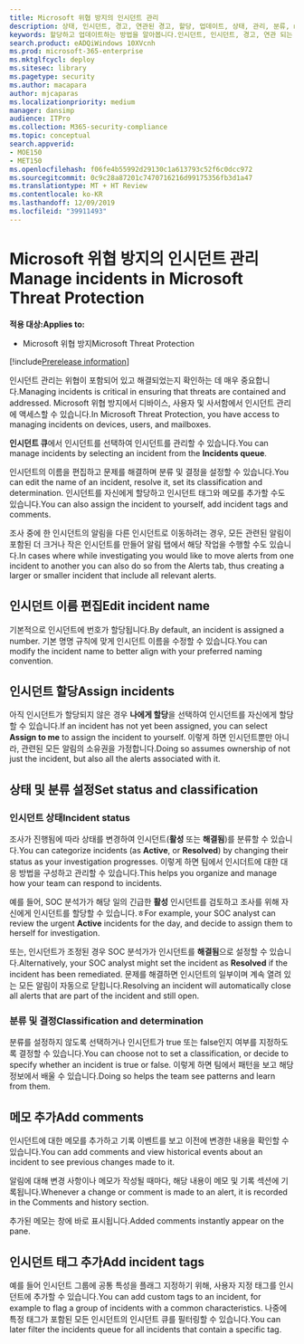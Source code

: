 ```yaml
---
title: Microsoft 위협 방지의 인시던트 관리
description: 상태, 인시던트, 경고, 연관된 경고, 할당, 업데이트, 상태, 관리, 분류, microsoft, 365, m365를
keywords: 할당하고 업데이트하는 방법을 알아봅니다.인시던트, 인시던트, 경고, 연관 되는 경고, 할당, 업데이트, 상태, 관리, 분류, microsoft, 365, m365
search.product: eADQiWindows 10XVcnh
ms.prod: microsoft-365-enterprise
ms.mktglfcycl: deploy
ms.sitesec: library
ms.pagetype: security
ms.author: macapara
author: mjcaparas
ms.localizationpriority: medium
manager: dansimp
audience: ITPro
ms.collection: M365-security-compliance
ms.topic: conceptual
search.appverid:
- MOE150
- MET150
ms.openlocfilehash: f06fe4b55992d29130c1a613793c52f6c0dcc972
ms.sourcegitcommit: 0c9c28a87201c7470716216d99175356fb3d1a47
ms.translationtype: MT + HT Review
ms.contentlocale: ko-KR
ms.lasthandoff: 12/09/2019
ms.locfileid: "39911493"
---
```

# <a name="manage-incidents-in-microsoft-threat-protection"></a><span data-ttu-id="4417b-104">Microsoft 위협 방지의 인시던트 관리</span><span class="sxs-lookup"><span data-stu-id="4417b-104">Manage incidents in Microsoft Threat Protection</span></span>

<span data-ttu-id="4417b-105">**적용 대상:**</span><span class="sxs-lookup"><span data-stu-id="4417b-105">**Applies to:**</span></span>
- <span data-ttu-id="4417b-106">Microsoft 위협 방지</span><span class="sxs-lookup"><span data-stu-id="4417b-106">Microsoft Threat Protection</span></span>

[!include[Prerelease information](prerelease.md)]

<span data-ttu-id="4417b-107">인시던트 관리는 위협이 포함되어 있고 해결되었는지 확인하는 데 매우 중요합니다.</span><span class="sxs-lookup"><span data-stu-id="4417b-107">Managing incidents is critical in ensuring that threats are contained and addressed.</span></span> <span data-ttu-id="4417b-108">Microsoft 위협 방지에서 디바이스, 사용자 및 사서함에서 인시던트 관리에 액세스할 수 있습니다.</span><span class="sxs-lookup"><span data-stu-id="4417b-108">In Microsoft Threat Protection, you have access to managing incidents on devices, users, and mailboxes.</span></span> 


<span data-ttu-id="4417b-109">**인시던트 큐**에서 인시던트를 선택하여 인시던트를 관리할 수 있습니다.</span><span class="sxs-lookup"><span data-stu-id="4417b-109">You can manage incidents by selecting an incident from the **Incidents queue**.</span></span> 

<span data-ttu-id="4417b-110">인시던트의 이름을 편집하고 문제를 해결하며 분류 및 결정을 설정할 수 있습니다.</span><span class="sxs-lookup"><span data-stu-id="4417b-110">You can edit the name of an incident, resolve it, set its classification and determination.</span></span> <span data-ttu-id="4417b-111">인시던트를 자신에게 할당하고 인시던트 태그와 메모를 추가할 수도 있습니다.</span><span class="sxs-lookup"><span data-stu-id="4417b-111">You can also assign the incident to yourself, add incident tags and comments.</span></span>

<span data-ttu-id="4417b-112">조사 중에 한 인시던트의 알림을 다른 인시던트로 이동하려는 경우, 모든 관련된 알림이 포함된 더 크거나 작은 인시던트를 만들어 알림 탭에서 해당 작업을 수행할 수도 있습니다.</span><span class="sxs-lookup"><span data-stu-id="4417b-112">In cases where while investigating you would like to move alerts from one incident to another you can also do so from the Alerts tab, thus creating a larger or smaller incident that include all relevant alerts.</span></span>

## <a name="edit-incident-name"></a><span data-ttu-id="4417b-113">인시던트 이름 편집</span><span class="sxs-lookup"><span data-stu-id="4417b-113">Edit incident name</span></span>
<span data-ttu-id="4417b-114">기본적으로 인시던트에 번호가 할당됩니다.</span><span class="sxs-lookup"><span data-stu-id="4417b-114">By default, an incident is assigned a number.</span></span> <span data-ttu-id="4417b-115">기본 명명 규칙에 맞게 인시던트 이름을 수정할 수 있습니다.</span><span class="sxs-lookup"><span data-stu-id="4417b-115">You can modify the incident name to better align with your preferred naming convention.</span></span>
 
## <a name="assign-incidents"></a><span data-ttu-id="4417b-116">인시던트 할당</span><span class="sxs-lookup"><span data-stu-id="4417b-116">Assign incidents</span></span>
<span data-ttu-id="4417b-117">아직 인시던트가 할당되지 않은 경우 **나에게 할당**을 선택하여 인시던트를 자신에게 할당할 수 있습니다.</span><span class="sxs-lookup"><span data-stu-id="4417b-117">If an incident has not yet been assigned, you can select **Assign to me** to assign the incident to yourself.</span></span> <span data-ttu-id="4417b-118">이렇게 하면 인시던트뿐만 아니라, 관련된 모든 알림의 소유권을 가정합니다.</span><span class="sxs-lookup"><span data-stu-id="4417b-118">Doing so assumes ownership of not just the incident, but also all the alerts associated with it.</span></span>

## <a name="set-status-and-classification"></a><span data-ttu-id="4417b-119">상태 및 분류 설정</span><span class="sxs-lookup"><span data-stu-id="4417b-119">Set status and classification</span></span>
### <a name="incident-status"></a><span data-ttu-id="4417b-120">인시던트 상태</span><span class="sxs-lookup"><span data-stu-id="4417b-120">Incident status</span></span>
<span data-ttu-id="4417b-121">조사가 진행됨에 따라 상태를 변경하여 인시던트(**활성** 또는 **해결됨**)를 분류할 수 있습니다.</span><span class="sxs-lookup"><span data-stu-id="4417b-121">You can categorize incidents (as **Active**, or **Resolved**) by changing their status as your investigation progresses.</span></span> <span data-ttu-id="4417b-122">이렇게 하면 팀에서 인시더트에 대한 대응 방법을 구성하고 관리할 수 있습니다.</span><span class="sxs-lookup"><span data-stu-id="4417b-122">This helps you organize and manage how your team can respond to incidents.</span></span>

<span data-ttu-id="4417b-123">예를 들어, SOC 분석가가 해당 일의 긴급한 **활성** 인시던트를 검토하고 조사를 위해 자신에게 인시던트를 할당할 수 있습니다.ㅎ</span><span class="sxs-lookup"><span data-stu-id="4417b-123">For example, your SOC analyst can review the urgent **Active** incidents for the day, and decide to assign them to herself for investigation.</span></span>

<span data-ttu-id="4417b-124">또는, 인시던트가 조정된 경우 SOC 분석가가 인시던트를 **해결됨**으로 설정할 수 있습니다.</span><span class="sxs-lookup"><span data-stu-id="4417b-124">Alternatively, your SOC analyst might set the incident as **Resolved** if the incident has been remediated.</span></span> <span data-ttu-id="4417b-125">문제를 해결하면 인시던트의 일부이며 계속 열려 있는 모든 알림이 자동으로 닫힙니다.</span><span class="sxs-lookup"><span data-stu-id="4417b-125">Resolving an incident will automatically close all alerts that are part of the incident and still open.</span></span> 

### <a name="classification-and-determination"></a><span data-ttu-id="4417b-126">분류 및 결정</span><span class="sxs-lookup"><span data-stu-id="4417b-126">Classification and determination</span></span>
<span data-ttu-id="4417b-127">분류를 설정하지 않도록 선택하거나 인시던트가 true 또는 false인지 여부를 지정하도록 결정할 수 있습니다.</span><span class="sxs-lookup"><span data-stu-id="4417b-127">You can choose not to set a classification, or decide to specify whether an incident is true or false.</span></span> <span data-ttu-id="4417b-128">이렇게 하면 팀에서 패턴을 보고 해당 정보에서 배울 수 있습니다.</span><span class="sxs-lookup"><span data-stu-id="4417b-128">Doing so helps the team see patterns and learn from them.</span></span> 

## <a name="add-comments"></a><span data-ttu-id="4417b-129">메모 추가</span><span class="sxs-lookup"><span data-stu-id="4417b-129">Add comments</span></span>
<span data-ttu-id="4417b-130">인시던트에 대한 메모를 추가하고 기록 이벤트를 보고 이전에 변경한 내용을 확인할 수 있습니다.</span><span class="sxs-lookup"><span data-stu-id="4417b-130">You can add comments and view historical events about an incident to see previous changes made to it.</span></span>

<span data-ttu-id="4417b-131">알림에 대해 변경 사항이나 메모가 작성될 때마다, 해당 내용이 메모 및 기록 섹션에 기록됩니다.</span><span class="sxs-lookup"><span data-stu-id="4417b-131">Whenever a change or comment is made to an alert, it is recorded in the Comments and history section.</span></span>

<span data-ttu-id="4417b-132">추가된 메모는 창에 바로 표시됩니다.</span><span class="sxs-lookup"><span data-stu-id="4417b-132">Added comments instantly appear on the pane.</span></span>

## <a name="add-incident-tags"></a><span data-ttu-id="4417b-133">인시던트 태그 추가</span><span class="sxs-lookup"><span data-stu-id="4417b-133">Add incident tags</span></span>
<span data-ttu-id="4417b-134">예를 들어 인시던트 그룹에 공통 특성을 플래그 지정하기 위해, 사용자 지정 태그를 인시던트에 추가할 수 있습니다.</span><span class="sxs-lookup"><span data-stu-id="4417b-134">You can add custom tags to an incident, for example to flag a group of incidents with a common characteristics.</span></span> <span data-ttu-id="4417b-135">나중에 특정 태그가 포함된 모든 인시던트의 인시던트 큐를 필터링할 수 있습니다.</span><span class="sxs-lookup"><span data-stu-id="4417b-135">You can later filter the incidents queue for all incidents that contain a specific tag.</span></span>

